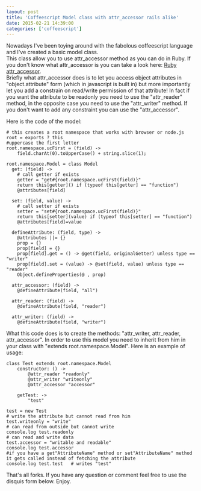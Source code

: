 ```yaml
---
layout: post
title: 'Coffeescript Model class with attr_accessor rails alike'
date: 2015-02-21 14:39:00
categories: ['coffeescript']
---
```

Nowadays I've been toying around with the fabolous coffeescript language and I've created a basic model class. <br/>
This class allow you to use attr_accessor method as you can do in Ruby.
If you don't know what attr_accessor is you can take a look here: [Ruby attr_accessor](http://ruby-doc.org/core-2.2.0/Module.html#method-i-attr_accessor).<br/> 
Briefly what attr_accessor does is to let you access object attributes in "object.attribute" form (which in javascript is built in) but more importantly let you add a constrain on read/write permission of that attribute!
In fact if you want the attribute to be readonly you need to use the "attr_reader" method, in the opposite case you need to use the "attr_writer" method. If you don't want to add any constraint you can use the "attr_accessor". 
<!-- more -->

Here is the code of the model:

	# this creates a root namespace that works with browser or node.js
	root = exports ? this
	#uppercase the first letter	
	root.namespace.ucFirst = (field) ->
		field.charAt(0).toUpperCase() + string.slice(1);
	
	root.namespace.Model = class Model
	  get: (field) ->
		# call getter if exists
		getter = "get#{root.namespace.ucFirst(field)}"
		return this[getter]() if (typeof this[getter] == "function")
		@attributes[field]
	
	  set: (field, value) ->
		# call setter if exists
		setter = "set#{root.namespace.ucFirst(field)}"
		return this[setter](value) if (typeof this[setter] == "function")
		@attributes[field]=value
	
	  defineAttribute: (field, type) ->
		@attributes ||= {}
		prop = {}
		prop[field] = {}
		prop[field].get = () -> @get(field, originalGetter) unless type == "writer"
		prop[field].set = (value) -> @set(field, value) unless type == "reader"
		Object.defineProperties(@ , prop)
	
	  attr_accessor: (field) ->
		@defineAttribute(field, "all")
	
	  attr_reader: (field) ->
		@defineAttribute(field, "reader")
	
	  attr_writer: (field) ->
		@defineAttribute(field, "writer")

What this code does is to create the methods: "attr_writer, attr_reader, attr_accessor". In order to use this model you need to inherit from him in your class with "extends root.namespace.Model". 
Here is an example of usage:

	class Test extends root.namespace.Model
		constructor: () ->
			@attr_reader "readonly"
			@attr_writer "writeonly"
			@attr_accessor "accessor"
			
		getTest: ->
			"test"
	
	test = new Test
	# write the attribute but cannot read from him
	test.writeonly = "write"
	# can read from outside but cannot write	
	console.log test.readonly	
	# can read and write data
	test.accessor = "writable and readable"
	console.log test.accessor
	#if you have a get"AttributeName" method or set"AttributeName" method it gets called instead of fetching the attribute
	console.log test.test 	# writes "test"
	
That's all forks. If you have any question or comment feel free to use the disquis form below.
Enjoy.
	

	